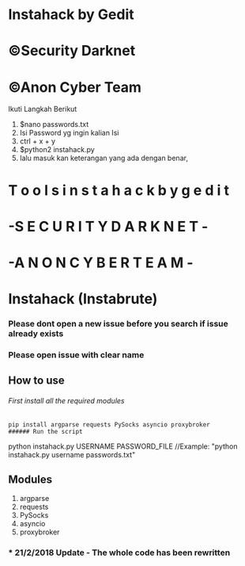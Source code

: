 # Instahack by Gedit
# ©Security Darknet
# ©Anon Cyber Team
Ikuti Langkah Berikut
1. $nano passwords.txt
2. Isi Password yg ingin kalian Isi
3. ctrl + x + y
4. $python2 instahack.py
5. lalu masuk kan keterangan yang ada dengan benar,
 
#  T o o l s   i n s t a h a c k   b y   g e d i t
#   -S E C U R I T Y   D A R K N E T - 
#   -A N O N   C Y B E R   T E A M -
# Instahack (Instabrute)

### Please dont open a new issue before you search if issue already exists
### Please open issue with clear name

## How to use
###### First install all the required modules
```
pip install argparse requests PySocks asyncio proxybroker
###### Run the script
```
python instahack.py USERNAME PASSWORD_FILE
//Example: "python instahack.py username passwords.txt"



 
 
## Modules
1. argparse
2. requests
3. PySocks
4. asyncio
5. proxybroker
 
### * 21/2/2018 Update - The whole code has been rewritten
